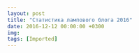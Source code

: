 ```yaml
---
layout: post
title: "Статистика лампового блога 2016"
date: 2016-12-12 00:00:00 +0300
img: 
tags: [Imported]
---
```


